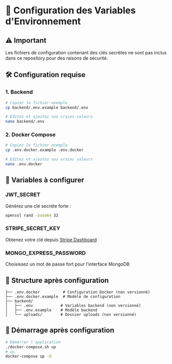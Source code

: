 # 🔐 Configuration des Variables d'Environnement

## ⚠️ Important
Les fichiers de configuration contenant des clés secrètes ne sont pas inclus dans ce repository pour des raisons de sécurité.

## 🛠️ Configuration requise

### 1. Backend
```bash
# Copiez le fichier exemple
cp backend/.env.example backend/.env

# Éditez et ajoutez vos vraies valeurs
nano backend/.env
```

### 2. Docker Compose
```bash
# Copiez le fichier exemple
cp .env.docker.example .env.docker

# Éditez et ajoutez vos vraies valeurs
nano .env.docker
```

## 🔑 Variables à configurer

### JWT_SECRET
Générez une clé secrète forte :
```bash
openssl rand -base64 32
```

### STRIPE_SECRET_KEY
Obtenez votre clé depuis [Stripe Dashboard](https://dashboard.stripe.com/apikeys)

### MONGO_EXPRESS_PASSWORD
Choisissez un mot de passe fort pour l'interface MongoDB

## 📁 Structure après configuration
```
├── .env.docker          # Configuration Docker (non versionné)
├── .env.docker.example  # Modèle de configuration
├── backend/
│   ├── .env            # Variables backend (non versionné)
│   ├── .env.example    # Modèle backend
│   └── uploads/        # Dossier uploads (non versionné)
```

## 🚀 Démarrage après configuration
```bash
# Démarrer l'application
./docker-compose.sh up
# ou
docker-compose up -d
```